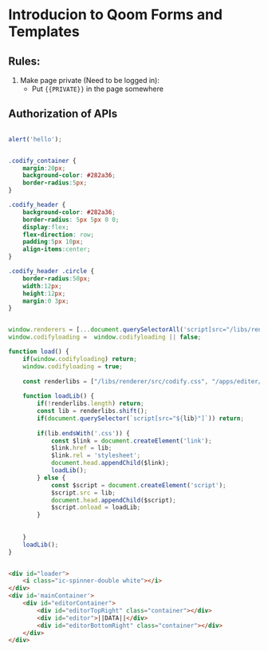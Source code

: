 # Introducion to Qoom Forms and Templates

## Rules:
1. Make page private (Need to be logged in):
	- Put `{{PRIVATE}}` in the page somewhere


## Authorization of APIs

```js

alert('hello');

```

```css

.codify_container {
	margin:20px;
	background-color: #282a36;
	border-radius:5px;
}

.codify_header {
	background-color: #282a36;
	border-radius: 5px 5px 0 0;
	display:flex;
	flex-direction: row;
	padding:5px 10px;
	align-items:center;
}

.codify_header .circle {
	border-radius:50px;
	width:12px;
	height:12px;
	margin:0 3px;
}

```

```js

window.renderers = [...document.querySelectorAll('script[src="/libs/renderer/src/codify.js"]')];
window.codifyloading =  window.codifyloading || false;

function load() {
	if(window.codifyloading) return;
	window.codifyloading = true;
	
	const renderlibs = ["/libs/renderer/src/codify.css", "/apps/editer/src/ace.js", "/apps/editer/src/ext-language_tools.js"]
	
	function loadLib() {
		if(!renderlibs.length) return;
		const lib = renderlibs.shift();
		if(document.querySelector(`script[src="${lib}"]`)) return;
		
		if(lib.endsWith('.css')) {
			const $link = document.createElement('link');
			$link.href = lib;
			$link.rel = 'stylesheet';
			document.head.appendChild($link);
			loadLib();
		} else {
			const $script = document.createElement('script');
			$script.src = lib;
			document.head.appendChild($script);		
			$script.onload = loadLib;
		}
		
		
	}
	loadLib();
}

```

```html

<div id="loader">
	<i class="ic-spinner-double white"></i>
</div>
<div id='mainContainer'>
	<div id="editorContainer">
	    <div id="editorTopRight" class="container"></div>
	    <div id="editor">||DATA||</div>
	    <div id="editorBottomRight" class="container"></div>
	</div>
</div>

```

<script src='/libs/renderer/src/codify.js' lang='html'>

<div id="loader">
	<i class="ic-spinner-double white"></i>
</div>
<div id='mainContainer'>
	<div id="editorContainer">
	    <div id="editorTopRight" class="container"></div>
	    <div id="editor">||DATA||</div>
	    <div id="editorBottomRight" class="container"></div>
	</div>
</div>


</script>

<script src='/libs/renderer/src/codify.js' lang='js'>

alert('HI')

</script>

<script src='/libs/renderer/src/codify.js' lang='html'>

<h1 class='big'>
	HELLO
</h1>

</script>

<script src='/libs/renderer/src/codify.js' lang='css'>

.body {
	
}

</script>

<script src='/libs/renderer/src/codify.js' lang='js'>

alert('HI')

</script>

<script src='/libs/renderer/src/codify.js' lang='html'>

<h1 class='big'>
	HELLO
</h1>

</script>

<script src='/libs/renderer/src/codify.js' lang='css'>

.body {
	
}

</script>

<script src='/libs/renderer/src/codify.js' lang='js'>

alert('HI')

</script>

<script src='/libs/renderer/src/codify.js' lang='html'>

<h1 class='big'>
	HELLO
</h1>

</script>

<script src='/libs/renderer/src/codify.js' lang='css'>

.body {
	
}

</script>

<script src='/libs/renderer/src/codify.js' lang='js'>

alert('HI')

</script>

<script src='/libs/renderer/src/codify.js' lang='html'>

<h1 class='big'>
	HELLO
</h1>

</script>

<script src='/libs/renderer/src/codify.js' lang='css'>

.body {
	
}

</script>

<script src='/libs/renderer/src/codify.js' lang='js'>

alert('HI')

</script>
